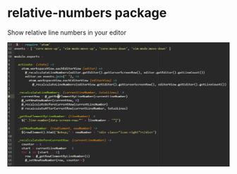 # relative-numbers package

Show relative line numbers in your editor

![A screenshot of your spankin' package](./img/screenshot.png)
